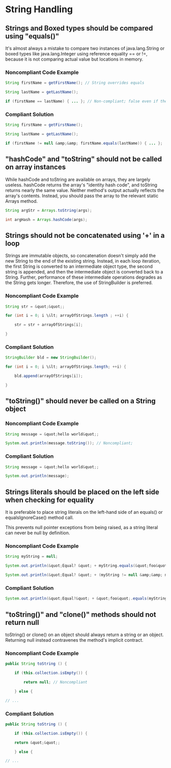 # String Handling

## Strings and Boxed types should be compared using &quot;equals()&quot;

It&#39;s almost always a mistake to compare two instances of java.lang.String or boxed types like java.lang.Integer using reference equality == or !=, because it is not comparing actual value but locations in memory.

### Noncompliant Code Example
```java
String firstName = getFirstName(); // String overrides equals

String lastName = getLastName();

if (firstName == lastName) { ... }; // Non-compliant; false even if the strings have the same value
```
### Compliant Solution
```java
String firstName = getFirstName();

String lastName = getLastName();

if (firstName != null &amp;&amp; firstName.equals(lastName)) { ... };
```
## &quot;hashCode&quot; and &quot;toString&quot; should not be called on array instances

While hashCode and toString are available on arrays, they are largely useless. hashCode returns the array&#39;s &quot;identity hash code&quot;, and toString returns nearly the same value. Neither method&#39;s output actually reflects the array&#39;s contents. Instead, you should pass the array to the relevant static Arrays method.
```java
String argStr = Arrays.toString(args);

int argHash = Arrays.hashCode(args);
```
## Strings should not be concatenated using &#39;+&#39; in a loop

Strings are immutable objects, so concatenation doesn&#39;t simply add the new String to the end of the existing string. Instead, in each loop iteration, the first String is converted to an intermediate object type, the second string is appended, and then the intermediate object is converted back to a String. Further, performance of these intermediate operations degrades as the String gets longer. Therefore, the use of StringBuilder is preferred.

### Noncompliant Code Example
```java
String str = &quot;&quot;;

for (int i = 0; i \&lt; arrayOfStrings.length ; ++i) {

    str = str + arrayOfStrings[i];

}
```
### Compliant Solution
```java
StringBuilder bld = new StringBuilder();

for (int i = 0; i \&lt; arrayOfStrings.length; ++i) {

    bld.append(arrayOfStrings[i]);

}
```

## &quot;toString()&quot; should never be called on a String object

### Noncompliant Code Example
```java
String message = &quot;hello world&quot;;

System.out.println(message.toString()); // Noncompliant;
```
### Compliant Solution
```java
String message = &quot;hello world&quot;;

System.out.println(message);
```
## Strings literals should be placed on the left side when checking for equality

It is preferable to place string literals on the left-hand side of an equals() or equalsIgnoreCase() method call.

This prevents null pointer exceptions from being raised, as a string literal can never be null by definition.

### Noncompliant Code Example
```java
String myString = null;

System.out.println(&quot;Equal? &quot; + myString.equals(&quot;foo&quot;)); // Noncompliant; will raise a NPE

System.out.println(&quot;Equal? &quot; + (myString != null &amp;&amp; myString.equals(&quot;foo&quot;))); // Noncompliant; null check could be removed
```
### Compliant Solution
```java
System.out.println(&quot;Equal?&quot; + &quot;foo&quot;.equals(myString)); // properly deals with the
```
## &quot;toString()&quot; and &quot;clone()&quot; methods should not return null

toString() or clone() on an object should always return a string or an object. Returning null instead contravenes the method&#39;s implicit contract.

### Noncompliant Code Example
```java
public String toString () {

    if (this.collection.isEmpty()) {

        return null; // Noncompliant

    } else {

// ...
```
### Compliant Solution
```java
public String toString () {

    if (this.collection.isEmpty()) {

    return &quot;&quot;;

    } else {

// ...
```





